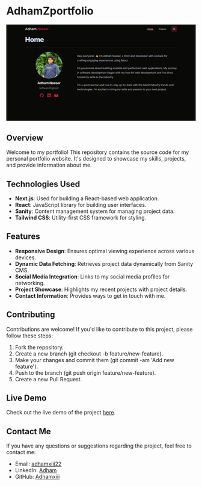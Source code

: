 # AdhamZportfolio

![Preview](./public/preview_image.png)

## Overview

Welcome to my portfolio! This repository contains the source code for my personal portfolio website. It's designed to showcase my skills, projects, and provide information about me.

## Technologies Used

- **Next.js**: Used for building a React-based web application.
- **React**: JavaScript library for building user interfaces.
- **Sanity**: Content management system for managing project data.
- **Tailwind CSS**: Utility-first CSS framework for styling.

## Features

- **Responsive Design**: Ensures optimal viewing experience across various devices.
- **Dynamic Data Fetching**: Retrieves project data dynamically from Sanity CMS.
- **Social Media Integration**: Links to my social media profiles for networking.
- **Project Showcase**: Highlights my recent projects with project details.
- **Contact Information**: Provides ways to get in touch with me.

## Contributing

Contributions are welcome! If you'd like to contribute to this project, please follow these steps:

1. Fork the repository.
2. Create a new branch (git checkout -b feature/new-feature).
3. Make your changes and commit them (git commit -am 'Add new feature').
4. Push to the branch (git push origin feature/new-feature).
5. Create a new Pull Request.

## Live Demo

Check out the live demo of the project [here](https://adhamz.vercel.app/).

## Contact Me

If you have any questions or suggestions regarding the project, feel free to contact me:

- Email: [adhamxiii22](mailto:adhamxiii22@gmail.com)
- LinkedIn: [Adham](https://www.linkedin.com/in/adhamnasser/)
- GitHub: [Adhamxiii](https://github.com/Adhamxiii)
